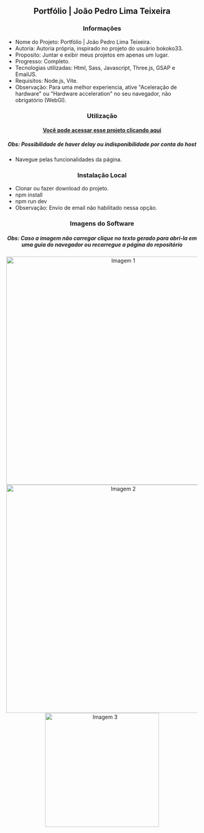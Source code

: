 <h2 align="center">Portfólio | João Pedro Lima Teixeira</h2>

<h3 align="center">Informações</h3>
 
- Nome do Projeto: Portfólio | João Pedro Lima Teixeira.
- Autoria: Autoria própria, inspirado no projeto do usuário bokoko33.
- Proposito: Juntar e exibir meus projetos em apenas um lugar.
- Progresso: Completo.
- Tecnologias utilizadas: Html, Sass, Javascript, Three.js, GSAP e EmailJS.
- Requisitos: Node.js, Vite.
- Observação: Para uma melhor experiencia, ative "Aceleração de hardware" ou "Hardware acceleration" no seu navegador, não obrigatório (WebGl).

<h3 align="center">Utilização</h3>

<h4 align="center"><a href="https://joaopedrolt.vercel.app">Você pode acessar esse projeto clicando aqui</a></h3>
<h5 align="center">Obs: Possibilidade de haver delay ou indisponibilidade por conta do host</h5>

- Navegue pelas funcionalidades da página.

<h3 align="center">Instalação Local</h3>

- Clonar ou fazer download do projeto.
- npm install
- npm run dev
- Observação: Envio de email não habilitado nessa opção.

<h3 align="center">Imagens do Software</h3>

<h5 align="center">Obs: Caso a imagem não carregar clique no texto gerado para abri-la em uma guia do navegador ou recarregue a página do repositório</h5>

<div align="center"><img src="http://drive.google.com/uc?export=view&id=1AuA6bTjeIQnQubRCkVytgG4Uno4fUhyz" width=600 alt="Imagem 1" /></div>

<div align="center"><img src="http://drive.google.com/uc?export=view&id=1Au0mrkChAxy72fUort_s5jgZvVFVDCLz" width=600 alt="Imagem 2" /></div>

<div align="center"><img src="http://drive.google.com/uc?export=view&id=1AdY0IQxgRuuYUgSUtE6MpqxyQU5VHoN8" width=300 alt="Imagem 3" /></div>
